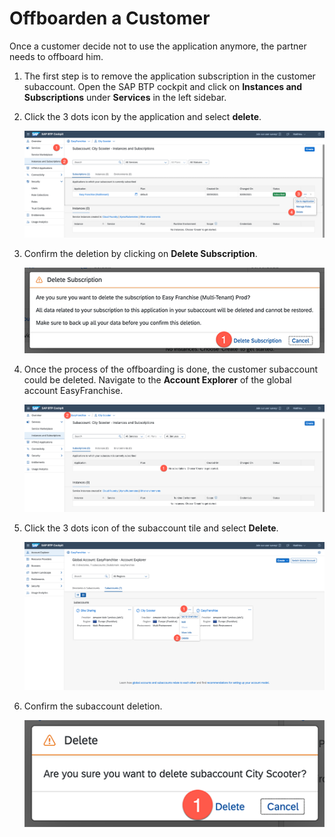 # Offboarden a Customer
Once a customer decide not to use the application anymore, the partner needs to offboard him.

1. The first step is to remove the application subscription in the customer subaccount. Open the SAP BTP cockpit and click on **Instances and Subscriptions** under **Services** in the left sidebar. 

1. Click the 3 dots icon by the application and select **delete**.

   ![](images/delete-subscription-01.png)

1. Confirm the deletion by clicking on **Delete Subscription**.
   
   ![](images/delete-subscription-02.png)

1. Once the process of the offboarding is done, the customer subaccount could be deleted. Navigate to the **Account Explorer** of the global account EasyFranchise.
   
   ![](images/delete-subscription-03.png)

1. Click the 3 dots icon of the subaccount tile and select **Delete**.

   ![](images/delete-subaccount.png)
   
1. Confirm the subaccount deletion.
   
   ![](images/delete-subaccount-02.png)
